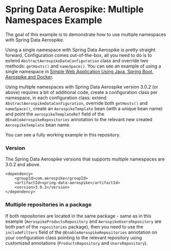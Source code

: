 # Spring Data Aerospike: Multiple Namespaces Example

The goal of this example is to demonstrate how to use multiple namespaces
with Spring Data Aerospike.

Using a single namespace with Spring Data Aerospike is pretty straight forward,
Configuration comes out-of-the-box, all you need to do is to extend `AbstractAerospikeDataConfiguration` class and
override two methods: `getHosts()` and `nameSpace()`.
You can see an example of using a single namespace in [Simple Web Application Using Java, Spring Boot, Aerospike and Docker](https://medium.com/aerospike-developer-blog/simple-web-application-using-java-spring-boot-aerospike-database-and-docker-ad13795e0089).

Using multiple namespaces with Spring Data Aerospike version 3.0.2 (or above) requires a bit of additional code, create a configuration class per namespace, in each configuration class: extend `AbstractAerospikeDataConfiguration`,
override both `getHosts()` and `nameSpace()`, create an `AerospikeTemplate` bean (with a unique bean name) and point the `aerospikeTemplateRef` field of the
`@EnableAerospikeRepositories` annotation to the relevant new created `AerospikeTemplate` bean name.

You can see a fully working example in this repository.

### Version

The Spring Data Aerospike versions that supports multiple namespaces are 3.0.2 and above.
```
<dependency>
    <groupId>com.aerospike</groupId>
    <artifactId>spring-data-aerospike</artifactId>
    <version>3.0.2</version>
</dependency>
```

### Multiple repositories in a package

If both repositories are located in the same package - same as in this example (`AerospikeProductsRepository` and `AerospikeUsersRepository` are both part of the `repositories` package), then you need to use the `includeFilters` field
of the `@EnableAerospikeRepositories` annotation on your configuration class pointing to the relevant repository using customized annotations (`ProductsRepository` and `UsersRepository`).